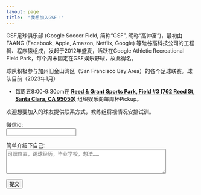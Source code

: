 ```yaml
---
layout: page
title:  "我想加入GSF！"
---
```


GSF足球俱乐部 (Google Soccer Field, 简称“GSF”, 昵称“高帅富”)，最初由FAANG (Facebook, Apple, Amazon, Netflix, Google) 等硅谷高科技公司的工程狮、程序猿组成，发起于2012年盛夏，活跃在Google Athletic Recreational Field Park，每个周末固定在GSF娱乐野球，故此得名。

球队积极参与加州旧金山湾区（San Francisco Bay Area）的各个足球联赛。球队目前（2023年1月）
* 每周五8:00-9:30pm在 **[Reed & Grant Sports Park, Field #3 (762 Reed St, Santa Clara, CA 95050)](https://goo.gl/maps/yu1n2WYLss19ivhu5)** 组织娱乐向每周杯Pickup。

欢迎想要加入的球友提供联系方式，教练组将视情况安排试训。

<div class="row">
<form name="join-the-team" method="POST" data-netlify="true">
  <p>
    <label>微信id:
    <br/><input type="text" name="wechat" required/></label>   
  </p>
  <p>
    <label>简单介绍下自己:
    <br/><textarea name="message" rows="4" cols="50" placeholder="司职位置，踢球经历，毕业学校，想法……"></textarea></label>
  </p>
  <p>
    <button type="submit">提交</button>
  </p>
</form>
</div>

